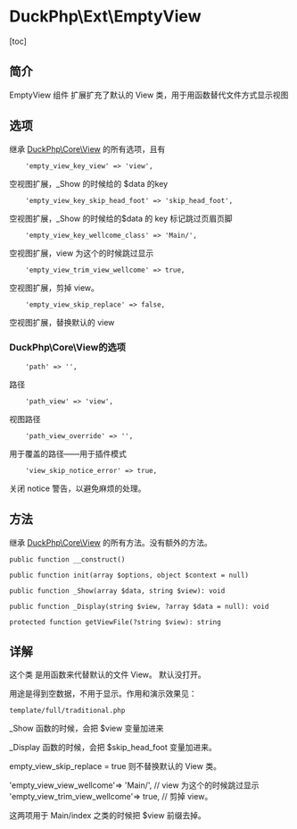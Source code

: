 # DuckPhp\Ext\EmptyView
[toc]

## 简介
EmptyView 组件 扩展扩充了默认的 View 类，用于用函数替代文件方式显示视图
## 选项

继承 [DuckPhp\Core\View](Core-View.md) 的所有选项，且有

        'empty_view_key_view' => 'view',
空视图扩展，_Show 的时候给的 $data 的key

        'empty_view_key_skip_head_foot' => 'skip_head_foot',
空视图扩展，_Show 的时候给的$data 的 key 标记跳过页眉页脚

        'empty_view_key_wellcome_class' => 'Main/',
空视图扩展，view 为这个的时候跳过显示

        'empty_view_trim_view_wellcome' => true,
空视图扩展，剪掉 view。 

        'empty_view_skip_replace' => false,
空视图扩展，替换默认的 view

### DuckPhp\Core\View的选项

        'path' => '',
路径

        'path_view' => 'view',
视图路径

        'path_view_override' => '',
用于覆盖的路径——用于插件模式

        'view_skip_notice_error' => true,
关闭 notice 警告，以避免麻烦的处理。


## 方法

继承 [DuckPhp\Core\View](Core-View.md) 的所有方法。没有额外的方法。

    public function __construct()
    
    public function init(array $options, object $context = null)
    
    public function _Show(array $data, string $view): void
    
    public function _Display(string $view, ?array $data = null): void
    
    protected function getViewFile(?string $view): string

## 详解

这个类 是用函数来代替默认的文件 View。 默认没打开。

用途是得到空数据，不用于显示。作用和演示效果见：

`template/full/traditional.php`

_Show 函数的时候，会把 $view 变量加进来

_Display 函数的时候，会把 $skip_head_foot 变量加进来。

empty_view_skip_replace  = true 则不替换默认的 View 类。


'empty_view_view_wellcome'=> 'Main/', // view 为这个的时候跳过显示
'empty_view_trim_view_wellcome'=> true,     // 剪掉 view。 

这两项用于 Main/index 之类的时候把 $view 前缀去掉。    





